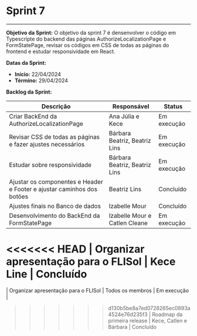 # **Sprint 7**
<hr style="border: 0; height: 1px; background-color: #000000;">

**Objetivo da Sprint:**
O objetivo da sprint 7 é densenvolver o código em Typescripte do backend das páginas AuthorizeLocalizationPage e FormStatePage, revisar os códigos em CSS de todas as páginas do frontend e estudar responsividade em React.

**Datas da Sprint:**

- **Início:** 22/04/2024 
- **Término:** 29/04/2024 

**Backlog da Sprint:**

| Descrição | Responsável | Status |
|------------|-------------|-----------------------|
| Criar BackEnd da AuthorizeLocalizationPage | Ana Júlia e Kece| Em execução |
| Revisar CSS de todas as páginas e fazer ajustes necessários| Bárbara Beatriz, Beatriz Lins | Em execução |
| Estudar sobre responsividade | Bárbara Beatriz, Beatriz Lins | Em execução |
| Ajustar os componentes e Header e Footer e ajustar caminhos dos botões| Beatriz Lins | Concluído |
| Ajustes finais no Banco de dados | Izabelle Mour | Concluído |
| Desenvolvimento do BackEnd da FormStatePage | Izabelle Mour e Catlen Cleane | Em execução 
<<<<<<< HEAD
| Organizar apresentação para o FLISol | Kece Line | Concluído  
=======
| Organizar apresentação para o FLISol | Todos os membros | Em execução |
>>>>>>> d130b5be8a7ed0728265ec0893a4524e76d235f3
| Roadmap da primeira release | Kece, Catlen e Bárbara | Concluído 